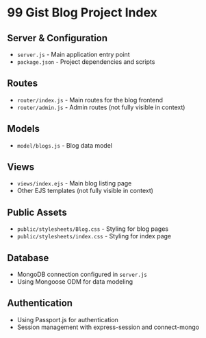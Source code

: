 # 99 Gist Blog Project Index

## Server & Configuration
- `server.js` - Main application entry point
- `package.json` - Project dependencies and scripts

## Routes
- `router/index.js` - Main routes for the blog frontend
- `router/admin.js` - Admin routes (not fully visible in context)

## Models
- `model/blogs.js` - Blog data model

## Views
- `views/index.ejs` - Main blog listing page
- Other EJS templates (not fully visible in context)

## Public Assets
- `public/stylesheets/Blog.css` - Styling for blog pages
- `public/stylesheets/index.css` - Styling for index page

## Database
- MongoDB connection configured in `server.js`
- Using Mongoose ODM for data modeling

## Authentication
- Using Passport.js for authentication
- Session management with express-session and connect-mongo